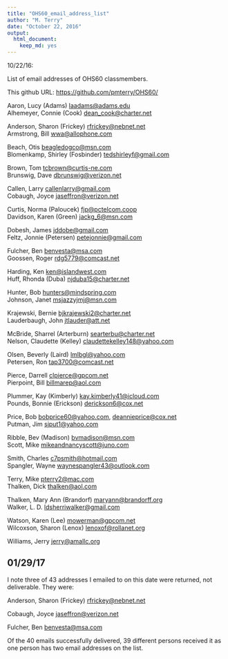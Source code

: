 ```yaml
---
title: "OHS60_email_address_list"
author: "M. Terry"
date: "October 22, 2016"
output: 
  html_document: 
    keep_md: yes
---
```




10/22/16: 

List of email addresses of OHS60 classmembers.

This github URL: https://github.com/pmterry/OHS60/


Aaron, Lucy (Adams)               laadams@adams.edu  
Alhemeyer, Connie (Cook)          dean_cook@charter.net  

Anderson, Sharon (Frickey)        rfrickey@nebnet.net  
Armstrong, Bill                   wwa@allophone.com  

Beach, Otis                       beagledogco@msn.com  
Blomenkamp, Shirley (Fosbinder)   tedshirleyf@gmail.com  

Brown, Tom                        tcbrown@curtis-ne.com  
Brunswig, Dave                    dbrunswig@verizon.net  

Callen, Larry                     callenlarry@gmail.com  
Cobaugh, Joyce                    jaseffron@verizon.net  

Curtis, Norma (Paloucek)          fjp@pctelcom.coop  
Davidson, Karen (Green)           jackg_6@msn.com

Dobesh, James                     jddobe@gmail.com  
Feltz, Jonnie (Petersen)          petejonnie@gmail.com  

Fulcher, Ben                      benvesta@msa.com  
Goossen, Roger                    rdg5779@comcast.net  

Harding, Ken                      ken@islandwest.com  
Huff, Rhonda (Duba)               njduba15@charter.net  

Hunter, Bob                       hunters@mindspring.com  
Johnson, Janet                    msjazzyjmj@msn.com  

Krajewski, Bernie                 bjkrajewski2@charter.net  
Lauderbaugh, John                 jtlauder@att.net  

McBride, Sharrel (Arterburn)      searterbu@charter.net  
Nelson, Claudette (Kelley)        claudettekelley148@yahoo.com  

Olsen, Beverly (Laird)            lmlbgl@yahoo.com  
Petersen, Ron                     tap3700@comcast.net  

Pierce, Darrell                   clpierce@gpcom.net  
Pierpoint, Bill                   billmarep@aol.com  

Plummer, Kay (Kimberly)           kay.kimberly41@icloud.com  
Pounds, Bonnie (Erickson)         derickson6@cox.net  

Price, Bob                        bobprice60@yahoo.com, deannieprice@cox.net  
Putman, Jim                       sjput1@yahoo.com  

Ribble, Bev (Madison)             bvmadison@msn.com  
Scott, Mike                       mikeandnancyscott@juno.com  

Smith, Charles                    c7psmith@hotmail.com  
Spangler, Wayne                   waynespangler43@outlook.com  

Terry, Mike                       pterry2@mac.com  
Thalken, Dick                     thalken@aol.com  

Thalken, Mary Ann (Brandorf)      maryann@brandorff.org  
Walker, L. D.                     ldsherriwalker@gmail.com  

Watson, Karen (Lee)               mowerman@gpcom.net  
Wilcoxson, Sharon (Lenox)         lenoxof@rollanet.org  

Williams, Jerry                   jerry@amallc.org  

## 01/29/17

I note three of 43 addresses I emailed to on this date were returned, not deliverable. They were:

Anderson, Sharon (Frickey)        rfrickey@nebnet.net

Cobaugh, Joyce                    jaseffron@verizon.net

Fulcher, Ben                      benvesta@msa.com


Of the 40 emails successfully delivered, 39 different persons received it as one person has two email addresses on the list. 
